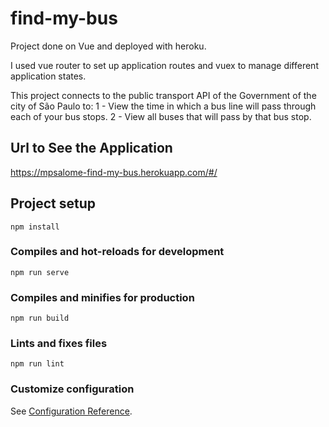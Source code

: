 # find-my-bus

Project done on Vue and deployed with heroku.

I used vue router to set up application routes and vuex to manage different application states.

This project connects to the public transport API of the Government of the city of São Paulo to:
1 - View the time in which a bus line will pass through each of your bus stops.
2 - View all buses that will pass by that bus stop.

## Url to See the Application 

https://mpsalome-find-my-bus.herokuapp.com/#/

## Project setup
```
npm install
```

### Compiles and hot-reloads for development
```
npm run serve
```

### Compiles and minifies for production
```
npm run build
```

### Lints and fixes files
```
npm run lint
```

### Customize configuration
See [Configuration Reference](https://cli.vuejs.org/config/).
